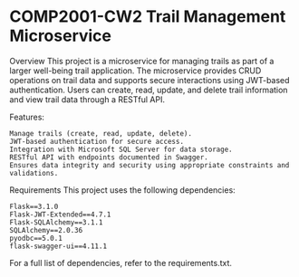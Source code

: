 # COMP2001-CW2 Trail Management Microservice

Overview
This project is a microservice for managing trails as part of a larger well-being trail application. The microservice provides CRUD operations on trail data and supports secure interactions using JWT-based authentication. Users can create, read, update, and delete trail information and view trail data through a RESTful API.

Features:

    Manage trails (create, read, update, delete).
    JWT-based authentication for secure access.
    Integration with Microsoft SQL Server for data storage.
    RESTful API with endpoints documented in Swagger.
    Ensures data integrity and security using appropriate constraints and validations.

Requirements
This project uses the following dependencies:

    Flask==3.1.0
    Flask-JWT-Extended==4.7.1
    Flask-SQLAlchemy==3.1.1
    SQLAlchemy==2.0.36
    pyodbc==5.0.1
    flask-swagger-ui==4.11.1
    
For a full list of dependencies, refer to the requirements.txt.
